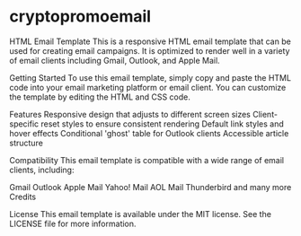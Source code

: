 # cryptopromoemail

HTML Email Template
This is a responsive HTML email template that can be used for creating email campaigns. It is optimized to render well in a variety of email clients including Gmail, Outlook, and Apple Mail.

Getting Started
To use this email template, simply copy and paste the HTML code into your email marketing platform or email client. You can customize the template by editing the HTML and CSS code.

Features
Responsive design that adjusts to different screen sizes
Client-specific reset styles to ensure consistent rendering
Default link styles and hover effects
Conditional 'ghost' table for Outlook clients
Accessible article structure

Compatibility
This email template is compatible with a wide range of email clients, including:

Gmail
Outlook
Apple Mail
Yahoo! Mail
AOL Mail
Thunderbird
and many more
Credits

License
This email template is available under the MIT license. See the LICENSE file for more information.
